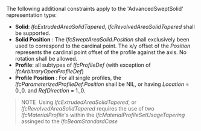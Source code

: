 The following additional constraints apply to the 'AdvancedSweptSolid' representation type:

* **Solid**: _IfcExtrudedAreaSolidTapered_, _IfcRevolvedAreaSolidTapered_ shall be supported.
* **Solid Position** : The _IfcSweptAreaSolid.Position_ shall exclusively been used to correspond to the cardinal point. The x/y offset of the _Position_ represents the cardinal point offset of the profile against the axis. No rotation shall be allowed.
* **Profile**: all subtypes of _IfcProfileDef_ (with exception of _IfcArbitraryOpenProfileDef_)
* **Profile Position** : For all single profiles, the _IfcParameterizedProfileDef.Position_ shall be NIL, or having _Location_ = 0.,0. and _RefDirection_ = 1.,0.

> NOTE&nbsp; Using _IfcExtrudedAreaSolidTapered_, or _IfcRevolvedAreaSolidTapered_ requires the use of two _IfcMaterialProfile_'s within the _IfcMaterialProfileSetUsageTapering_ assinged to the _IfcBeamStandardCase_